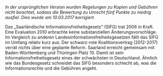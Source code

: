 _In der ursprünglichen Version wurden Regelungen zu Kopien und Gebühren nicht
beachtet, sodass die Bewertung zu Unrecht fünf Punkte zu niedrig ausfiel. Dies
wurde am 10.03.2017 korrigiert._

Das „Saarländische Informationsfreiheitsgesetz“ (SIFG) trat 2006 in Kraft. Eine
Evaluation 2010 erbrachte keine substanziellen Änderungsvorschläge. Im Vergleich
zu anderen Landesinformationsfreiheitsgesetzen fällt das SIFG im Umfang relativ
kurz aus. Der schwarz-rote Koalitionsvertrag (2012-2017) verrät nichts über eine
geplante Reform. Saarland erreicht gemeinsam mit Baden-Württemberg und Thüringen
Platz 10. Damit ist sein Informationsfreiheitsgesetz eines der schwächsten in
Deutschland. Ähnlich wie das Bundesgesetz schneidet das SIFG besonders schlecht
ab, was die Informationsrechte und die Gebühren angeht.
